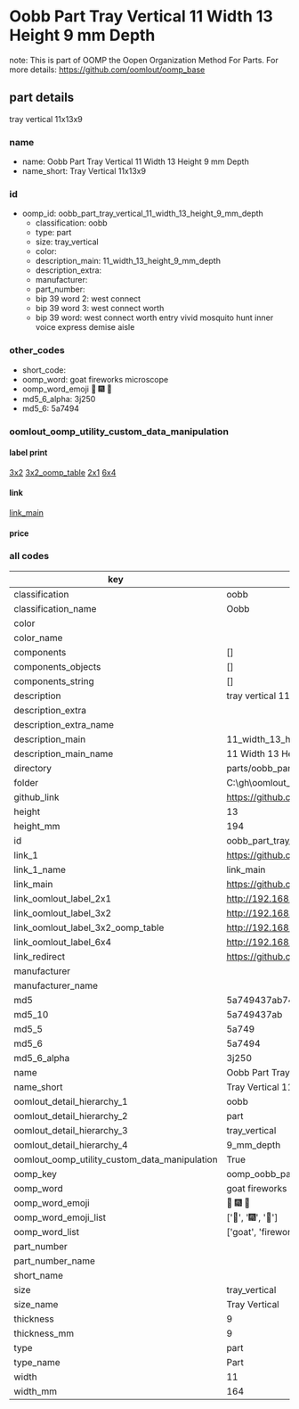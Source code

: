 # Oobb Part Tray Vertical 11 Width 13 Height 9 mm Depth  

note: This is part of OOMP the Oopen Organization Method For Parts. For more details: https://github.com/oomlout/oomp_base

##  part details
  



tray vertical 11x13x9



### name
* name: Oobb Part Tray Vertical 11 Width 13 Height 9 mm Depth
* name_short: Tray Vertical 11x13x9 
### id
* oomp_id: oobb_part_tray_vertical_11_width_13_height_9_mm_depth
  * classification: oobb
  * type: part
  * size: tray_vertical
  * color: 
  * description_main: 11_width_13_height_9_mm_depth
  * description_extra: 
  * manufacturer: 
  * part_number: 
  * bip 39 word 2: west connect
  * bip 39 word 3: west connect worth
  * bip 39 word: west connect worth entry vivid mosquito hunt inner voice express demise aisle

### other_codes
* short_code: 
* oomp_word: goat fireworks microscope
* oomp_word_emoji :goat: :fireworks: :microscope:
* md5_6_alpha: 3j250
* md5_6: 5a7494






### oomlout_oomp_utility_custom_data_manipulation
#### label print
[3x2](http://192.168.1.245:1112/?label=oomp%203j250)
[3x2_oomp_table](http://192.168.1.108:1112/?label=oomp%203j250)
[2x1](http://192.168.1.242:1112/?label=oomp%203j250)
[6x4](http://192.168.1.55:1112/?label=oomp%203j250)    

#### link

[link_main](https://github.com/oomlout/oomlout_oobb_version_4_generated_parts/tree/main/navigation_oomp/oobb/part/tray_vertical/11_width_13_height_9_mm_depth/part)                              

#### price







### all codes 
| key | value |  
| --- | --- |  
| classification | oobb |  
| classification_name | Oobb |  
| color |  |  
| color_name |  |  
| components | [] |  
| components_objects | [] |  
| components_string | [] |  
| description | tray vertical 11x13x9 |  
| description_extra |  |  
| description_extra_name |  |  
| description_main | 11_width_13_height_9_mm_depth |  
| description_main_name | 11 Width 13 Height 9 mm Depth |  
| directory | parts/oobb_part_tray_vertical_11_width_13_height_9_mm_depth |  
| folder | C:\gh\oomlout_oobb_version_4_generated_parts\parts\oobb_part_tray_vertical_11_width_13_height_9_mm_depth |  
| github_link | https://github.com/oomlout/oomlout_oomp_part_src/tree/main/parts/oobb_part_tray_vertical_11_width_13_height_9_mm_depth |  
| height | 13 |  
| height_mm | 194 |  
| id | oobb_part_tray_vertical_11_width_13_height_9_mm_depth |  
| link_1 | https://github.com/oomlout/oomlout_oobb_version_4_generated_parts/tree/main/navigation_oomp/oobb/part/tray_vertical/11_width_13_height_9_mm_depth/part |  
| link_1_name | link_main |  
| link_main | https://github.com/oomlout/oomlout_oobb_version_4_generated_parts/tree/main/navigation_oomp/oobb/part/tray_vertical/11_width_13_height_9_mm_depth/part |  
| link_oomlout_label_2x1 | http://192.168.1.242:1112/?label=oomp%203j250 |  
| link_oomlout_label_3x2 | http://192.168.1.245:1112/?label=oomp%203j250 |  
| link_oomlout_label_3x2_oomp_table | http://192.168.1.108:1112/?label=oomp%203j250 |  
| link_oomlout_label_6x4 | http://192.168.1.55:1112/?label=oomp%203j250 |  
| link_redirect | https://github.com/oomlout/oomlout_oobb_version_4_generated_parts/tree/main/parts/oobb_tray_vertical_11_13_09 |  
| manufacturer |  |  
| manufacturer_name |  |  
| md5 | 5a749437ab746dee407a94bbfbcbcfcb |  
| md5_10 | 5a749437ab |  
| md5_5 | 5a749 |  
| md5_6 | 5a7494 |  
| md5_6_alpha | 3j250 |  
| name | Oobb Part Tray Vertical 11 Width 13 Height 9 mm Depth |  
| name_short | Tray Vertical 11x13x9  |  
| oomlout_detail_hierarchy_1 | oobb |  
| oomlout_detail_hierarchy_2 | part |  
| oomlout_detail_hierarchy_3 | tray_vertical |  
| oomlout_detail_hierarchy_4 | 9_mm_depth |  
| oomlout_oomp_utility_custom_data_manipulation | True |  
| oomp_key | oomp_oobb_part_tray_vertical_11_width_13_height_9_mm_depth |  
| oomp_word | goat fireworks microscope |  
| oomp_word_emoji | :goat: :fireworks: :microscope: |  
| oomp_word_emoji_list | [':goat:', ':fireworks:', ':microscope:'] |  
| oomp_word_list | ['goat', 'fireworks', 'microscope'] |  
| part_number |  |  
| part_number_name |  |  
| short_name |  |  
| size | tray_vertical |  
| size_name | Tray Vertical |  
| thickness | 9 |  
| thickness_mm | 9 |  
| type | part |  
| type_name | Part |  
| width | 11 |  
| width_mm | 164 |  

